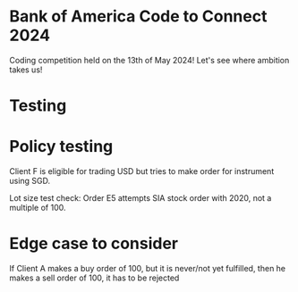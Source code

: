 # Bank of America Code to Connect 2024
 Coding competition held on the 13th of May 2024! Let's see where ambition takes us!



# Testing

# Policy testing
Client F is eligible for trading USD but tries to make order for instrument using SGD.

Lot size test check:
Order E5 attempts SIA stock order with 2020, not a multiple of 100.


# Edge case to consider
If Client A makes a buy order of 100, but it is never/not yet fulfilled, then he makes a sell order of 100, it has to be rejected